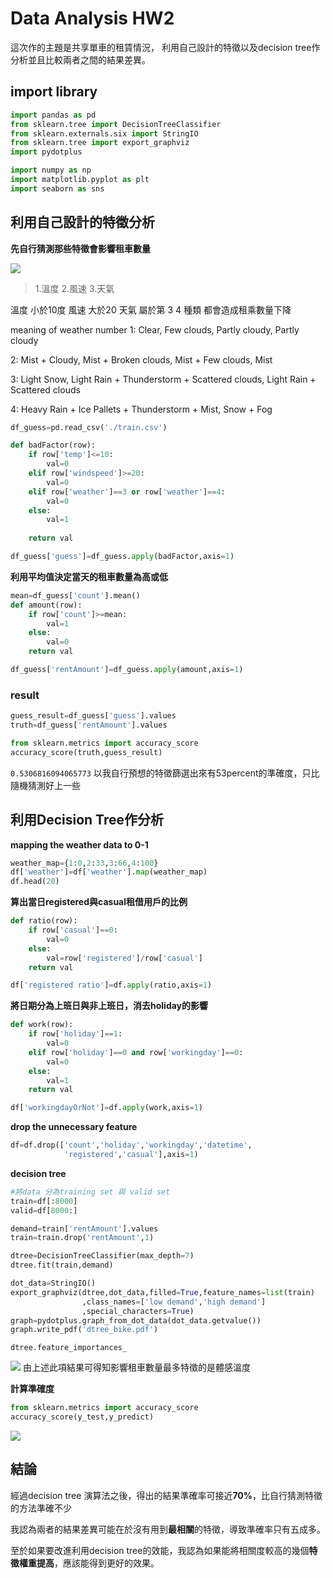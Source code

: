 # Data Analysis HW2
這次作的主題是共享單車的租賃情況，
利用自己設計的特徵以及decision tree作分析並且比較兩者之間的結果差異。

## import library
```python
import pandas as pd
from sklearn.tree import DecisionTreeClassifier
from sklearn.externals.six import StringIO   
from sklearn.tree import export_graphviz
import pydotplus

import numpy as np
import matplotlib.pyplot as plt
import seaborn as sns
```

## 利用自己設計的特徵分析
**先自行猜測那些特徵會影響租車數量**

![](https://i.imgur.com/fnLs3dO.png)

> 1.溫度
2.風速
3.天氣

溫度 小於10度 風速 大於20 天氣 屬於第 3 4 種類 都會造成租乘數量下降

meaning of weather number 1: Clear, Few clouds, Partly cloudy, Partly cloudy

2: Mist + Cloudy, Mist + Broken clouds, Mist + Few clouds, Mist

3: Light Snow, Light Rain + Thunderstorm + Scattered clouds, Light Rain + Scattered clouds

4: Heavy Rain + Ice Pallets + Thunderstorm + Mist, Snow + Fog

```python
df_guess=pd.read_csv('./train.csv')

def badFactor(row):
    if row['temp']<=10:
        val=0
    elif row['windspeed']>=20:
        val=0
    elif row['weather']==3 or row['weather']==4:
        val=0
    else:
        val=1
        
    return val

df_guess['guess']=df_guess.apply(badFactor,axis=1)
```
**利用平均值決定當天的租車數量為高或低**

```python
mean=df_guess['count'].mean()
def amount(row):
    if row['count']>=mean:
        val=1
    else:
        val=0
    return val

df_guess['rentAmount']=df_guess.apply(amount,axis=1)
```
### result
```python
guess_result=df_guess['guess'].values
truth=df_guess['rentAmount'].values

from sklearn.metrics import accuracy_score
accuracy_score(truth,guess_result)
```
`0.5306816094065773`
以我自行預想的特徵篩選出來有53percent的準確度，只比隨機猜測好上一些

## 利用Decision Tree作分析
**mapping the weather data to 0-1**
```python
weather_map={1:0,2:33,3:66,4:100}
df['weather']=df['weather'].map(weather_map)
df.head(20)
```
**算出當日registered與casual租借用戶的比例**
```python
def ratio(row):
    if row['casual']==0:
        val=0
    else:
        val=row['registered']/row['casual']
    return val

df['registered ratio']=df.apply(ratio,axis=1)
```
**將日期分為上班日與非上班日，消去holiday的影響**
```python
def work(row):
    if row['holiday']==1:
        val=0
    elif row['holiday']==0 and row['workingday']==0:
        val=0
    else:
        val=1
    return val

df['workingdayOrNot']=df.apply(work,axis=1)
```
**drop the unnecessary feature**
```python
df=df.drop(['count','holiday','workingday','datetime',
            'registered','casual'],axis=1)
```
**decision tree**
```python
#將data 分為training set 與 valid set
train=df[:8000]
valid=df[8000:]

demand=train['rentAmount'].values
train=train.drop('rentAmount',1)

dtree=DecisionTreeClassifier(max_depth=7)
dtree.fit(train,demand)

dot_data=StringIO()
export_graphviz(dtree,dot_data,filled=True,feature_names=list(train)
                ,class_names=['low demand','high demand']
                ,special_characters=True)
graph=pydotplus.graph_from_dot_data(dot_data.getvalue())
graph.write_pdf('dtree_bike.pdf')
```


    dtree.feature_importances_
![](https://i.imgur.com/V3jocF9.png)
由上述此項結果可得知影響租車數量最多特徵的是體感溫度

**計算準確度**
```python
from sklearn.metrics import accuracy_score
accuracy_score(y_test,y_predict)
```
![](https://i.imgur.com/PQTcGBl.png)

## 結論
經過decision tree 演算法之後，得出的結果準確率可接近**70%**，比自行猜測特徵的方法準確不少

我認為兩者的結果差異可能在於沒有用到**最相關**的特徵，導致準確率只有五成多。

至於如果要改進利用decision tree的效能，我認為如果能將相關度較高的幾個**特徵權重提高**，應該能得到更好的效果。

